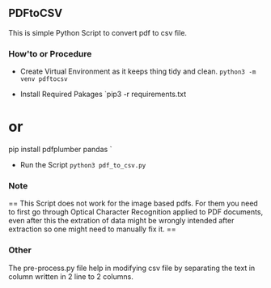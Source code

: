 ## PDFtoCSV 

This is simple Python Script to convert pdf to csv file.

### How'to or Procedure

- Create Virtual Environment as it keeps thing tidy and clean.
`python3 -m venv pdftocsv`

- Install Required Pakages
`pip3 -r requirements.txt

# or 

pip install pdfplumber pandas
`

- Run the Script 
`python3 pdf_to_csv.py`


### Note

== This Script does not work for the image based pdfs. For them you need to first go through Optical Character Recognition applied to PDF documents, even after this the extration of data might be wrongly intended after extraction so one might need to manually fix it. ==


### Other 
The pre-process.py file help in modifying csv file by separating the text in column written in 2 line to 2 columns.

